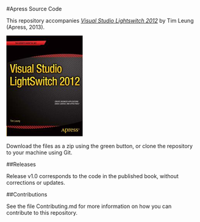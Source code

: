 #Apress Source Code

This repository accompanies [*Visual Studio Lightswitch 2012*](http://www.apress.com/9781430250715) by Tim Leung (Apress, 2013).

![Cover image](9781430250715.jpg)

Download the files as a zip using the green button, or clone the repository to your machine using Git.

##Releases

Release v1.0 corresponds to the code in the published book, without corrections or updates.

##Contributions

See the file Contributing.md for more information on how you can contribute to this repository.
